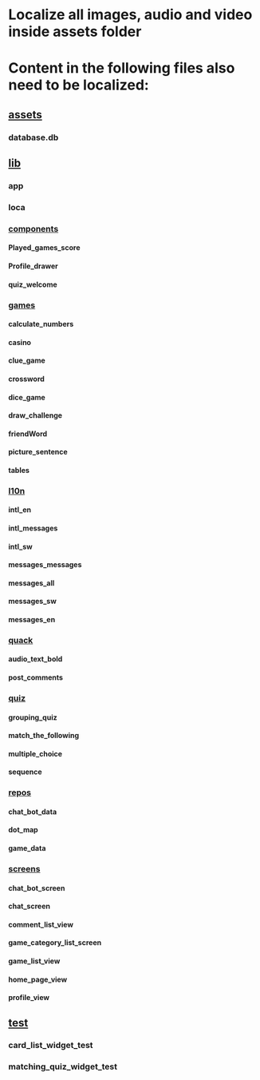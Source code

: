 # Localize all images, audio and video inside assets folder
# Content in the following files also need to be localized:
## [assets](https://github.com/XPRIZE/GLEXP-Team-Chimple-maui/tree/master/assets)
### database.db
## [lib](https://github.com/XPRIZE/GLEXP-Team-Chimple-maui/tree/master/lib)
### app
### loca
### [components](https://github.com/XPRIZE/GLEXP-Team-Chimple-maui/tree/master/lib/components)
#### Played_games_score
#### Profile_drawer
#### quiz_welcome
### [games](https://github.com/XPRIZE/GLEXP-Team-Chimple-maui/tree/master/lib/games)
#### calculate_numbers
#### casino
#### clue_game
#### crossword
#### dice_game
#### draw_challenge
#### friendWord
#### picture_sentence
#### tables
### [I10n](https://github.com/XPRIZE/GLEXP-Team-Chimple-maui/tree/master/lib/l10n)
#### intl_en
#### intl_messages
#### intl_sw
#### messages_messages
#### messages_all
#### messages_sw
#### messages_en
### [quack](https://github.com/XPRIZE/GLEXP-Team-Chimple-maui/tree/master/lib/quack)
#### audio_text_bold
#### post_comments
### [quiz](https://github.com/XPRIZE/GLEXP-Team-Chimple-maui/tree/master/lib/quiz)
#### grouping_quiz
#### match_the_following
#### multiple_choice
#### sequence
### [repos](https://github.com/XPRIZE/GLEXP-Team-Chimple-maui/tree/master/lib/repos)
#### chat_bot_data
#### dot_map
#### game_data
### [screens](https://github.com/XPRIZE/GLEXP-Team-Chimple-maui/tree/master/lib/screens)
#### chat_bot_screen
#### chat_screen
#### comment_list_view
#### game_category_list_screen
#### game_list_view
#### home_page_view
#### profile_view
## [test](https://github.com/XPRIZE/GLEXP-Team-Chimple-maui/tree/master/test)
### card_list_widget_test
### matching_quiz_widget_test
